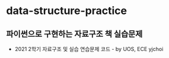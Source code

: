 # data-structure-practice

## 파이썬으로 구현하는 자료구조 책 실습문제 

- 2021 2학기 자료구조 및 실습 연습문제 코드 - by UOS, ECE yjchoi 
